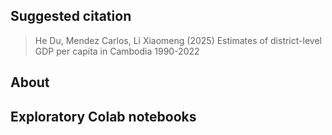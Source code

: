 

## Suggested citation

> He Du, Mendez Carlos, Li Xiaomeng (2025) Estimates of district-level GDP per capita in Cambodia 1990-2022

## About

## Exploratory Colab notebooks
